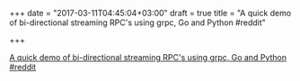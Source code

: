 +++
date = "2017-03-11T04:45:04+03:00"
draft = true
title = "A quick demo of bi-directional streaming RPC's using grpc, Go and Python  #reddit"

+++

<p><a href="https://t.co/aHz2SnlqC0">A quick demo of bi-directional streaming RPC's using grpc, Go and Python  #reddit</a></p>
